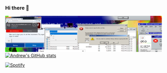 ### Hi there 👋

![Endermanch](https://github.com/Endermanch/Endermanch/blob/main/header.png)
[![Andrew's GitHub stats](https://github-readme-stats.vercel.app/api?username=endermanch&theme=transparent)](https://github.com/anuraghazra/github-readme-stats)


[![Spotify](https://spotify-github-profile.vercel.app/api/view.svg?uid=31q4k7jyo6jy6wvexdk4bgknxbeu&cover_image=true&theme=natemoo-re&show_offline=false&background_color=121212&interchange=false&bar_color=ed0ce6&bar_color_cover=false)](https://spotify-github-profile.vercel.app/api/view.svg?uid=31q4k7jyo6jy6wvexdk4bgknxbeu&redirect=true)
